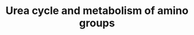 ---
annotations:
- type: Pathway Ontology
  value: urea cycle pathway
authors:
- L.M.Ferrante
- MaintBot
- Mkutmon
- Ddigles
- Egonw
- Cizar
description: ''
last-edited: 2019-09-17
organisms:
- Mus musculus
redirect_from:
- /index.php/Pathway:WP426
- /instance/WP426
schema-jsonld:
- '@context': https://schema.org/
  '@id': https://wikipathways.github.io/pathways/WP426.html
  '@type': Dataset
  creator:
    '@type': Organization
    name: WikiPathways
  description: ''
  keywords:
  - Putrescine
  - N2-Acetyl-L-ornithine
  - 3.5.3.3
  - creatine-P
  - 2.7.2.8
  - 2.3.1.35
  - 3.5.1.59
  - Srm
  - Sms
  - Formaldehyde
  - 5-semialdehyde
  - 2.6.1.11
  - Pycs
  - Oat
  - Sarcosine
  - NH3
  - 3.5.1.16
  - L-Aspartate
  - N-Acetyl-glutamate
  - L-Glutamyl
  - CO2
  - L-Citrulline
  - 3.5.2.10
  - L-Glutamate-
  - Urea
  - Urea-1-carboxylate
  - Formate
  - 1.2.1.46
  - Ass1
  - Asl
  - Fumarate
  - L-Ornithine
  - N-Acetyl-L-glutamate
  - Ckb
  - 6.3.4.6
  - Glud1
  - Odc1
  - Ckm
  - (S)-1-Pyrroline-5-carboxylate
  - Otc
  - Spermidine
  - N-Methylhydantoin
  - Guanidinoacetate
  - Creatinine
  - C03406
  - Carbamoyl
  - Arg2
  - 1.5.99.1
  - Cps1
  - L-Glutamate
  - L-Proline
  - Phosphoguanidinoacetate
  - 1.2.1.38
  - 2.6.1.69
  - 3.5.1.5
  - 3.5.2.14
  - Nags
  - Pycrl
  - Acy1
  - N-Carbamoylsarcosine
  - 2.7.3.1
  - 3.5.1.54
  - L-Arginine
  - Gamt
  - Arg1
  - Spermine
  - Gatm
  - Pycr1
  - 3.5.4.21
  - Creatine
  license: CC0
  name: Urea cycle and metabolism of amino groups
seo: CreativeWork
title: Urea cycle and metabolism of amino groups
wpid: WP426
---